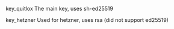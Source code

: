 key_quitlox
The main key, uses sh-ed25519

key_hetzner
Used for hetzner, uses rsa
(did not support ed25519)

